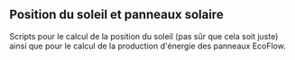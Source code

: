 ## Position du soleil et panneaux solaire

Scripts pour le calcul de la position du soleil (pas sûr que cela soit juste)
ainsi que pour le calcul de la production d'énergie des panneaux EcoFlow.
